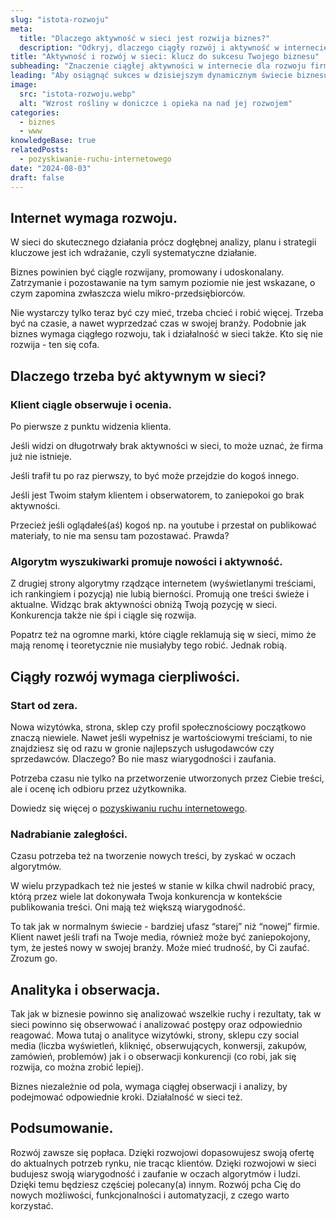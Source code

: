 ```yaml
---
slug: "istota-rozwoju"
meta:
  title: "Dlaczego aktywność w sieci jest rozwija biznes?"
  description: "Odkryj, dlaczego ciągły rozwój i aktywność w internecie są niezbędne dla sukcesu Twojego biznesu. Działaj i się rozwijaj."
title: "Aktywność i rozwój w sieci: klucz do sukcesu Twojego biznesu"
subheading: "Znaczenie ciągłej aktywności w internecie dla rozwoju firmy"
leading: "Aby osiągnąć sukces w dzisiejszym dynamicznym świecie biznesu, nie wystarczy utworzyć wizytówkę, stronę, sklep internetowy czy profil w mediach społecznościowych. Kluczowe jest systematyczne działanie i ciągły rozwój, które pozwalają na utrzymanie konkurencyjności i budowanie zaufania w oczach klientów oraz algorytmów wyszukiwarek."
image:
  src: "istota-rozwoju.webp"
  alt: "Wzrost rośliny w doniczce i opieka na nad jej rozwojem"
categories:
  - biznes
  - www
knowledgeBase: true
relatedPosts:
  - pozyskiwanie-ruchu-internetowego
date: "2024-08-03"
draft: false
---
```


## Internet wymaga rozwoju.

W sieci do skutecznego działania prócz dogłębnej analizy, planu i strategii kluczowe jest ich wdrażanie, czyli systematyczne działanie.

Biznes powinien być ciągle rozwijany, promowany i udoskonalany. Zatrzymanie i pozostawanie na tym samym poziomie nie jest wskazane, o czym zapomina zwłaszcza wielu mikro-przedsiębiorców.

Nie wystarczy tylko teraz być czy mieć, trzeba chcieć i robić więcej. Trzeba być na czasie, a nawet wyprzedzać czas w swojej branży. Podobnie jak biznes wymaga ciągłego rozwoju, tak i działalność w sieci także. Kto się nie rozwija - ten się cofa.

## Dlaczego trzeba być aktywnym w sieci?

### Klient ciągle obserwuje i ocenia.

Po pierwsze z punktu widzenia klienta.

Jeśli widzi on długotrwały brak aktywności w sieci, to może uznać, że firma już nie istnieje.

Jeśli trafił tu po raz pierwszy, to być może przejdzie do kogoś innego.

Jeśli jest Twoim stałym klientem i obserwatorem, to zaniepokoi go brak aktywności.

Przecież jeśli oglądałeś(aś) kogoś np. na youtube i przestał on publikować materiały, to nie ma sensu tam pozostawać. Prawda?

### Algorytm wyszukiwarki promuje nowości i aktywność.

Z drugiej strony algorytmy rządzące internetem (wyświetlanymi treściami, ich rankingiem i pozycją) nie lubią bierności. Promują one treści świeże i aktualne. Widząc brak aktywności obniżą Twoją pozycję w sieci. Konkurencja także nie śpi i ciągle się rozwija.

Popatrz też na ogromne marki, które ciągle reklamują się w sieci, mimo że mają renomę i teoretycznie nie musiałyby tego robić. Jednak robią.

## Ciągły rozwój wymaga cierpliwości.

### Start od zera.

Nowa wizytówka, strona, sklep czy profil społecznościowy początkowo znaczą niewiele. Nawet jeśli wypełnisz je wartościowymi treściami, to nie znajdziesz się od razu w gronie najlepszych usługodawców czy sprzedawców. Dlaczego? Bo nie masz wiarygodności i zaufania.

Potrzeba czasu nie tylko na przetworzenie utworzonych przez Ciebie treści, ale i ocenę ich odbioru przez użytkownika.

Dowiedz się więcej o [pozyskiwaniu ruchu internetowego](/blog/pozyskiwanie-ruchu-internetowego/).

### Nadrabianie zaległości.

Czasu potrzeba też na tworzenie nowych treści, by zyskać w oczach algorytmów.

W wielu przypadkach też nie jesteś w stanie w kilka chwil nadrobić pracy, którą przez wiele lat dokonywała Twoja konkurencja w kontekście publikowania treści. Oni mają też większą wiarygodność.

To tak jak w normalnym świecie - bardziej ufasz “starej” niż “nowej” firmie. Klient nawet jeśli trafi na Twoje media, również może być zaniepokojony, tym, że jesteś nowy w swojej branży. Może mieć trudność, by Ci zaufać. Zrozum go.

## Analityka i obserwacja.

Tak jak w biznesie powinno się analizować wszelkie ruchy i rezultaty, tak w sieci powinno się obserwować i analizować postępy oraz odpowiednio reagować. Mowa tutaj o analityce wizytówki, strony, sklepu czy social media (liczba wyświetleń, kliknięć, obserwujących, konwersji, zakupów, zamówień, problemów) jak i o obserwacji konkurencji (co robi, jak się rozwija, co można zrobić lepiej).

Biznes niezależnie od pola, wymaga ciągłej obserwacji i analizy, by podejmować odpowiednie kroki. Działalność w sieci też.

## Podsumowanie.

Rozwój zawsze się popłaca. Dzięki rozwojowi dopasowujesz swoją ofertę do aktualnych potrzeb rynku, nie tracąc klientów. Dzięki rozwojowi w sieci budujesz swoją wiarygodność i zaufanie w oczach algorytmów i ludzi. Dzięki temu będziesz częściej polecany(a) innym. Rozwój pcha Cię do nowych możliwości, funkcjonalności i automatyzacji, z czego warto korzystać.

